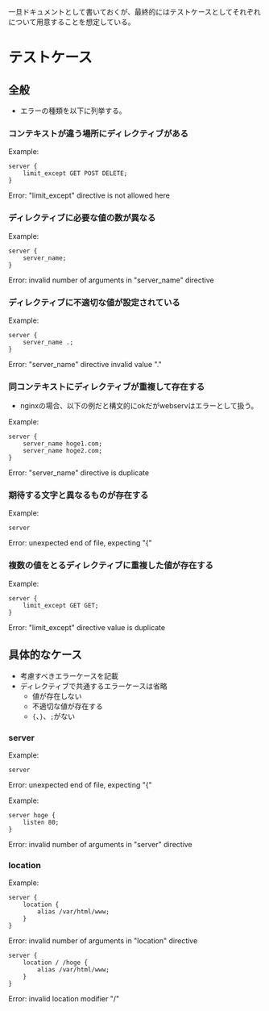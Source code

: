 一旦ドキュメントとして書いておくが、最終的にはテストケースとしてそれぞれについて用意することを想定している。

# テストケース

## 全般

- エラーの種類を以下に列挙する。

### コンテキストが違う場所にディレクティブがある

Example:

```
server {
	limit_except GET POST DELETE;
}
```

Error:
"limit_except" directive is not allowed here

### ディレクティブに必要な値の数が異なる

Example:

```
server {
	server_name;
}
```

Error:
invalid number of arguments in "server_name" directive

### ディレクティブに不適切な値が設定されている

Example:

```
server {
	server_name .;
}
```

Error:
"server_name" directive invalid value "."

### 同コンテキストにディレクティブが重複して存在する

- nginxの場合、以下の例だと構文的にokだがwebservはエラーとして扱う。

Example:

```
server {
	server_name hoge1.com;
	server_name hoge2.com;
}
```

Error:
"server_name" directive is duplicate

### 期待する文字と異なるものが存在する

Example:

```
server
```

Error:
unexpected end of file, expecting "{"

### 複数の値をとるディレクティブに重複した値が存在する

Example:

```
server {
	limit_except GET GET;
}
```

Error:
"limit_except" directive value is duplicate

## 具体的なケース

- 考慮すべきエラーケースを記載
- ディレクティブで共通するエラーケースは省略
  - 値が存在しない
  - 不適切な値が存在する
  - `{`、`}`、`;`がない


### server

Example:

```
server
```

Error:
unexpected end of file, expecting "{"

Example:

```
server hoge {
	listen 80;
}
```

Error:
invalid number of arguments in "server" directive

### location

Example:

```
server {
	location {
		alias /var/html/www;
	}
}
```

Error:
invalid number of arguments in "location" directive

```
server {
	location / /hoge {
		alias /var/html/www;
	}
}
```

Error:
invalid location modifier "/"
